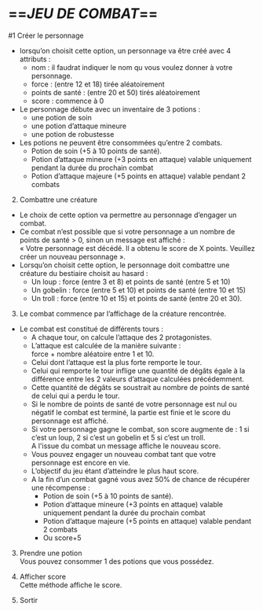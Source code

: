 # ==***JEU DE COMBAT***==
#1 Créer le personnage
- lorsqu’on choisit cette option, un personnage va être créé avec 4 attributs :
  - nom : il faudrat indiquer le nom qu vous voulez donner à votre personnage.
  - force : (entre 12 et 18) tirée aléatoirement
  - points de santé : (entre 20 et 50) tirés aléatoirement
  - score : commence à 0
- Le personnage débute avec un inventaire de 3 potions :
  - une potion de soin
  - une potion d’attaque mineure
  - une potion de robustesse
- Les potions ne peuvent être consommées qu’entre 2 combats.
  - Potion de soin (+5 à 10 points de santé).
  - Potion d’attaque mineure (+3 points en attaque) valable uniquement pendant la durée du prochain combat
  - Potion d’attaque majeure (+5 points en attaque) valable pendant 2 combats

2. Combattre une créature
- Le choix de cette option va permettre au personnage d’engager un combat.
- Ce combat n’est possible que si votre personnage a un nombre de points de santé > 0, sinon un message est affiché :  
  « Votre personnage est décédé. Il a obtenu le score de X points. Veuillez créer un nouveau personnage ».
- Lorsqu’on choisit cette option, le personnage doit combattre une créature du bestiaire choisit au hasard :
  - Un loup : force (entre 3 et 8) et points de santé (entre 5 et 10)
  - Un gobelin : force (entre 5 et 10) et points de santé (entre 10 et 15)
  - Un troll : force (entre 10 et 15) et points de santé (entre 20 et 30).
3. Le combat commence par l’affichage de la créature rencontrée.

- Le combat est constitué de différents tours :
  - A chaque tour, on calcule l’attaque des 2 protagonistes.
  - L’attaque est calculée de la manière suivante :  
    force + nombre aléatoire entre 1 et 10.
  - Celui dont l’attaque est la plus forte remporte le tour.
  - Celui qui remporte le tour inflige une quantité de dégâts égale à la différence entre les 2 valeurs d’attaque calculées précédemment.
  - Cette quantité de dégâts se soustrait au nombre de points de santé de celui qui a perdu le tour.
  - Si le nombre de points de santé de votre personnage est nul ou négatif le combat est terminé, la partie est finie et le score du personnage est affiché.
  - Si votre personnage gagne le combat, son score augmente de : 1 si c’est un loup, 2 si c’est un gobelin et 5 si c’est un troll.  
    A l'issue du combat un message affiche le nouveau score.
  - Vous pouvez engager un nouveau combat tant que votre personnage est encore en vie.
  - L’objectif du jeu étant d’atteindre le plus haut score.
  - A la fin d’un combat gagné vous avez 50% de chance de récupérer une récompense :
    - Potion de soin (+5 à 10 points de santé).
    - Potion d’attaque mineure (+3 points en attaque) valable uniquement pendant la durée du prochain combat
    - Potion d’attaque majeure (+5 points en attaque) valable pendant 2 combats
    - Ou score+5

3. Prendre une potion  
   Vous pouvez consommer 1 des potions que vous possédez.


4. Afficher score  
   Cette méthode affiche le score.


5. Sortir